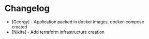 # Changelog

- [Georgy] - Application packed in docker images, docker-compose created
- [Nikita] - Add terraform infrastructure creation
